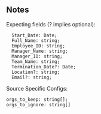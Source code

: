 ## Notes
Expecting fields (? implies optional):
```
  Start_Date: Date;
  Full_Name: string;
  Employee_ID: string;
  Manager_Name: string;
  Manager_ID: string;
  Team_Name: string;
  Termination_Date?: Date;
  Location?: string;
  Email?: string;
```

Source Specific Configs:
```
orgs_to_keep: string[];
orgs_to_ignore: string[]
```
